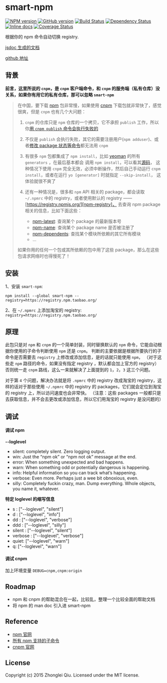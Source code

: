 # smart-npm
[![NPM version](https://badge.fury.io/js/smart-npm.svg)](https://npmjs.org/package/smart-npm)
[![GitHub version][git-tag-image]][project-url]
[![Build Status][travis-image]][travis-url]
[![Dependency Status][daviddm-url]][daviddm-image]
[![Inline docs][doc-image]][doc-url]
[![Coverage Status][coveralls-image]][coveralls-url]


根据你的 npm 命令自动切换 registry. 



[jsdoc 生成的文档](http://qiu8310.github.io/smart-npm)

[github 地址](https://github.com/qiu8310/smart-npm)


## 背景

__前言，这里所说的 `cnpm`，是 `cnpm` 客户端命令，和 `cnpm` 的服务端（私有仓库）没关系，如果你有用它的私有仓库，那可以忽略 `smart-npm`__ 

> 在中国，要下载 [npm][npm] 包非常慢，如果使用 [cnpm][cnpm] 下载包就非常快了，感觉很爽，但是 `cnpm` 也有几个大问题：
> 
> 1. `cnpm` 的仓库只是 `npm` 仓库的一个拷贝，它不承担 `publish` 工作，所以你[用 `cnpm publish` 命令会执行失败的](https://github.com/cnpm/cnpm/issues/23#issuecomment-87561615)
> 
> 2. 不仅是 `publish` 会执行失败，其它的需要注册用户(`npm adduser`)、或者[修改 package 状态等命令](http://qiu8310.github.io/smart-npm/global.html#npm-cmds)都无法用 `cnpm` 
> 
> 3. 有很多 `npm` 包都集成了 `npm install`，比如 [yeoman][yeoman] 的所有 `generators` ，在最后基本都会
>   调用 `npm install`，可以看其[源码](https://github.com/yeoman/generator/blob/v0.18.10/lib/actions/install.js#L147-159)，
>   这种情况下使用 `cnpm` 完全无效，必须中断操作，然后自己手动运行 `cnpm install`，或者在运行 `yo [generator]` 时就指定 `--skip-install`，
>   这体验就很不爽了
> 
> 4. 还有一种情况是，很多和 `npm` API 相关的 package，都会读取 `~/.npmrc` 中的 registry，或者使用默认的 registry —— [https://registry.npmjs.org/][npm-registry]，
>   去查询 npm package 相关的信息，比如下面这些：
>   
>   	- [npm-latest](http://cnpmjs.org/package/npm-latest): 查询某个 package 的最新版本号
>   	- [npm-name](http://cnpmjs.org/package/npm-name): 查询某个 package name 是否被注册了
>   	- [npm-dependents](https://npm.taobao.org/package/npm-dependents): 查找某个模块所依赖的其它所有模块
>   	- ...
>   
>   如果你用的任何一个包或其所依赖的包中用了这些 package，那么在这些包请求网络时也得慢死了！
  
## 安装

1、安装 `smart-npm`: 

```
npm install --global smart-npm --registry=https://registry.npm.taobao.org/
```

2、在 `~/.npmrc` 上添加淘宝的 registry: `registry=https://registry.npm.taobao.org/`  

## 原理

此包只是对 `npm` 和 `cnpm` 的一个简单封装，同时替换默认的 `npm` 命令，它能自动根据你使用的子命令判断使用 `npm` 还是 `cnpm`。
判断的主要依据是根据所要执行的子命令是否需要去 `registry` 上修改或添加信息，是的话就只能使用 `npm`，
（对于这些走 `npm` 路径的命令，如果没有指定 registry ，默认都会加上官方的 registry）
否则统一走 `cnpm` 路线，这么一来就解决了上面提到的 `1`，`2`，`3` 这三个问题。

对于第 `4` 个问题，解决办法就是将 `.npmrc` 中的 registry 改成淘宝的 registry，这样的话对于那些使用 `~/.npmrc` 中的 registry
的 packages，它们就会定位到淘宝的 registry 上，所以访问速度也会非常快。
（注意：这些 packages 一般都只是去获取信息，并不会去更改或添加信息，所以它们用淘宝的 registry 是没问题的）


## 调试

#### 调试 npm

__--loglevel__ 

- silent: completely silent. Zero logging output.
- win: Just the “npm ok” or “npm not ok” message at the end.
- error: When something unexpected and bad happens.
- warn: When something odd or potentially dangerous is happening.
- info: Helpful information so you can track what’s happening.
- verbose: Even more. Perhaps just a wee bit obnoxious, even.
- silly: Completely fuckin crazy, man. Dump everything. Whole objects, you name it, whatever.

__特定 loglevel 的缩写信息__

- s :       ["--loglevel", "silent"]
- d :       ["--loglevel", "info"]
- dd :      ["--loglevel", "verbose"]
- ddd :     ["--loglevel", "silly"]
- silent :  ["--loglevel", "silent"]
- verbose : ["--loglevel", "verbose"]
- quiet:    ["--loglevel", "warn"]
- q:        ["--loglevel", "warn"]

#### 调试 cnpm

加上环境变量 `DEBUG=cnpm,cnpm:origin`


## Roadmap

* npm 和 cnpm 的帮助混合在一起，比较乱，整理一个比较全面的帮助文档
* 将 npm 的 man doc 引入进 smart-npm


## Reference

- [npm 官网][npm]
- [所有 npm 支持的子命令](https://docs.npmjs.com/cli/access)
- [cnpm 官网][cnpm]



## License

Copyright (c) 2015 Zhonglei Qiu. Licensed under the MIT license.


[yeoman]: http://yeoman.io/
[npm]: https://npmjs.org/
[cnpm]: https://github.com/cnpm/cnpm/
[npm-registry]: https://registry.npmjs.org/

[doc-url]: http://inch-ci.org/github/qiu8310/smart-npm
[doc-image]: http://inch-ci.org/github/qiu8310/smart-npm.svg?branch=master
[project-url]: https://github.com/qiu8310/smart-npm
[git-tag-image]: http://img.shields.io/github/tag/qiu8310/smart-npm.svg
[travis-url]: https://travis-ci.org/qiu8310/smart-npm
[travis-image]: https://travis-ci.org/qiu8310/smart-npm.svg?branch=master
[daviddm-url]: https://david-dm.org/qiu8310/smart-npm.svg?theme=shields.io
[daviddm-image]: https://david-dm.org/qiu8310/smart-npm
[coveralls-url]: https://coveralls.io/r/qiu8310/smart-npm
[coveralls-image]: https://coveralls.io/repos/qiu8310/smart-npm/badge.png

